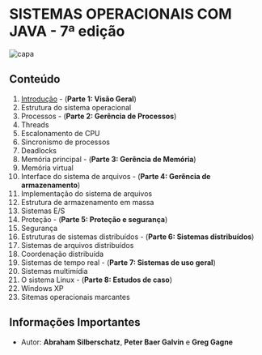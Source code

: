 # SISTEMAS OPERACIONAIS COM JAVA - 7ª edição

![capa](http://statics.livrariacultura.net.br/products/capas_lg/497/2611497.jpg)

## Conteúdo
1. [Introdução](https://github.com/Darlley/ExerciciosLivros/tree/master/tecnologia/sistemasoperacionais1/capitulo1) - (**Parte 1: Visão Geral**)
1. Estrutura do sistema operacional
1. Processos  - (**Parte 2: Gerência de Processos**)
1. Threads
1. Escalonamento de CPU
1. Sincronismo de processos
1. Deadlocks
1. Memória principal  - (**Parte 3: Gerência de Memória**)
1. Memória virtual
1. Interface do sistema de arquivos - (**Parte 4: Gerência de armazenamento**)
1. Implementação do sistema de arquivos
1. Estrutura de armazenamento em massa
1. Sistemas E/S
1. Proteção - (**Parte 5: Proteção e segurança**)
1. Segurança
1. Estruturas de sistemas distribuídos - (**Parte 6: Sistemas distribuídos**)
1. Sistemas de arquivos distribuídos
1. Coordenação distribuída
1. Sistemas de tempo real - (**Parte 7: Sistemas de uso geral**)
1. Sistemas multimídia
1. O sistema Linux - (**Parte 8: Estudos de caso**)
1. Windows XP
1. Sitemas operacionais marcantes

## Informações Importantes

- Autor: **Abraham Silberschatz**, **Peter Baer Galvin** e **Greg Gagne**
